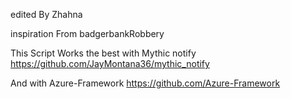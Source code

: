 edited By Zhahna 

inspiration From badgerbankRobbery

This Script Works the best with Mythic notify https://github.com/JayMontana36/mythic_notify

And with Azure-Framework https://github.com/Azure-Framework

